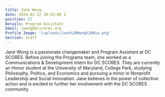 ```yaml
---
title: Jane Wong
date: 2024-02-12 20:52:00 Z
position: 27
Details: Program Assistant
Email: jwong@dcscores.org
Profile Image: "/uploads/Jane%20Wong%20Bio.png"
Section: staff
---
```


Jane Wong is a passionate changemaker and Program Assistant at DC SCORES. Before joining the Programs team, she worked as a Communications & Development intern for DC SCORES. They are currently an Honor student at the University of Maryland, College Park, studying Philosophy, Politics, and Economics and pursuing a minor in Nonprofit Leadership and Social Innovation. Jane believes in the power of collective action and is excited to further her involvement with the DC SCORES community.